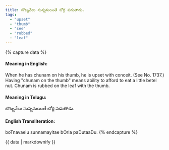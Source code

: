 ```yaml
---
title: బొట్నవేలు సున్నమయితే బోర్ల పడుతాడు.
tags:
  - "upset"
  - "thumb"
  - "see"
  - "rubbed"
  - "leaf"
---
```


{% capture data %}
#### Meaning in English:
When he has chunam on his thumb, he is upset with conceit.
(See No. 1737.)
Having "chunam on the thumb" means ability to afford to eat a little betel nut. Chunam is rubbed on the leaf with the thumb.

#### Meaning in Telugu:
బొట్నవేలు సున్నమయితే బోర్ల పడుతాడు.

#### English Transliteration:
boTnavaelu sunnamayitae bOrla paDutaaDu.
{% endcapture %}

{{ data | markdownify }}

